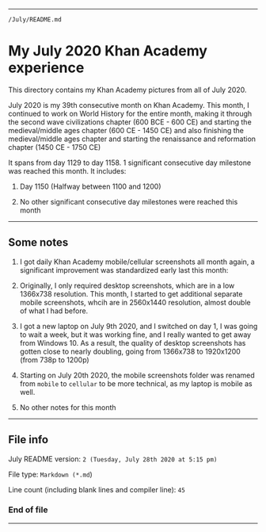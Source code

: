 
***

`/July/README.md`

# My July 2020 Khan Academy experience

This directory contains my Khan Academy pictures from all of July 2020.

July 2020 is my 39th consecutive month on Khan Academy. This month, I continued to work on World History for the entire month, making it through the second wave civilizations chapter (600 BCE - 600 CE) and starting the medieval/middle ages chapter (600 CE - 1450 CE) and also finishing the medieval/middle ages chapter and starting the renaissance and reformation chapter (1450 CE - 1750 CE)

It spans from day 1129 to day 1158. 1 significant consecutive day milestone was reached this month. It includes:

1. Day 1150 (Halfway between 1100 and 1200)

2. No other significant consecutive day milestones were reached this month

***

## Some notes

1. I got daily Khan Academy mobile/cellular screenshots all month again, a significant improvement was standardized early last this month:

2. Originally, I only required desktop screenshots, which are in a low 1366x738 resolution. This month, I started to get additional separate mobile screenshots, whcih are in 2560x1440 resolution, almost double of what I had before.

3. I got a new laptop on July 9th 2020, and I switched on day 1, I was going to wait a week, but it was working fine, and I really wanted to get away from Windows 10. As a result, the quality of desktop screenshots has gotten close to nearly doubling, going from 1366x738 to 1920x1200 (from 738p to 1200p)

4. Starting on July 20th 2020, the mobile screenshots folder was renamed from `mobile` to `cellular` to be more technical, as my laptop is mobile as well.

5. No other notes for this month

***

## File info

July README version: `2 (Tuesday, July 28th 2020 at 5:15 pm)`

File type: `Markdown (*.md`)

Line count (including blank lines and compiler line): `45`

### End of file

***
